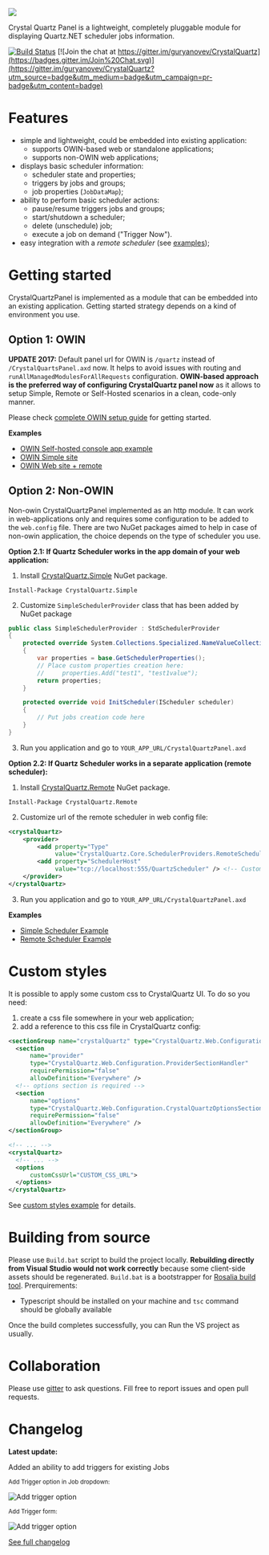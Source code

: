 ![](http://guryanovev.github.io/CrystalQuartz/demo_v42.png)

Crystal Quartz Panel is a lightweight, completely pluggable module for displaying Quartz.NET scheduler jobs information.

[![Build Status](https://travis-ci.org/guryanovev/CrystalQuartz.svg?branch=master)](https://travis-ci.org/guryanovev/CrystalQuartz)
[![Join the chat at https://gitter.im/guryanovev/CrystalQuartz](https://badges.gitter.im/Join%20Chat.svg)](https://gitter.im/guryanovev/CrystalQuartz?utm_source=badge&utm_medium=badge&utm_campaign=pr-badge&utm_content=badge)

# Features #

  * simple and lightweight, could be embedded into existing application:
    * supports OWIN-based web or standalone applications;
    * supports non-OWIN web applications;
  * displays basic scheduler information:
    * scheduler state and properties;
    * triggers by jobs and groups;
    * job properties (`JobDataMap`);
  * ability to perform basic scheduler actions:
    * pause/resume triggers jobs and groups;
    * start/shutdown a scheduler;
    * delete (unschedule) job;
    * execute a job on demand ("Trigger Now").
  * easy integration with a *remote scheduler* (see [examples](https://github.com/guryanovev/CrystalQuartz/tree/master/examples));

# Getting started #

CrystalQuartzPanel is implemented as a module that can be embedded into an existing application. Getting started strategy depends on a kind of environment you use.

## Option 1: OWIN ##

**UPDATE 2017:** Default panel url for OWIN is `/quartz` instead of `/CrystalQuartsPanel.axd` now. It helps to avoid issues with routing and `runAllManagedModulesForAllRequests` configuration. **OWIN-based approach is the preferred way of configuring CrystalQuartz panel now** as it allows to setup Simple, Remote or Self-Hosted scenarios in a clean, code-only manner.

Please check [complete OWIN setup guide](//github.com/guryanovev/CrystalQuartz/wiki/CrystalQuartz-OWIN-Configuration) for getting started.
  
**Examples**
- [OWIN Self-hosted console app example](//github.com/guryanovev/CrystalQuartz/tree/master/examples/01_Owin_SelfHosted)
- [OWIN Simple site](//github.com/guryanovev/CrystalQuartz/tree/master/examples/02_Owin_Web_Simple)
- [OWIN Web site + remote](//github.com/guryanovev/CrystalQuartz/tree/master/examples/03_Owin_Web_Remote)
                                         
## Option 2: Non-OWIN ##

Non-owin CrystalQuartzPanel implemented as an http module. It can work in web-applications only and requires some configuration to be added to the `web.config` file. There are two NuGet packages aimed to help in case of non-owin application, the choice depends on the type of scheduler you use.

**Option 2.1: If Quartz Scheduler works in the app domain of your web application:**

  1. Install [CrystalQuartz.Simple](http://nuget.org/List/Packages/CrystalQuartz.Simple) NuGet package.

  ```Install-Package CrystalQuartz.Simple```

  2. Customize `SimpleSchedulerProvider` class that has been added by NuGet package
  
  ```C#
  public class SimpleSchedulerProvider : StdSchedulerProvider
  {
      protected override System.Collections.Specialized.NameValueCollection GetSchedulerProperties()
      {
          var properties = base.GetSchedulerProperties();
          // Place custom properties creation here:
          //     properties.Add("test1", "test1value");
          return properties;
      }

      protected override void InitScheduler(IScheduler scheduler)
      {
          // Put jobs creation code here
      }
  }
  ```
  3. Run you application and go to `YOUR_APP_URL/CrystalQuartzPanel.axd`
 
**Option 2.2: If Quartz Scheduler works in a separate application (remote scheduler):**

  1. Install [CrystalQuartz.Remote](http://nuget.org/List/Packages/CrystalQuartz.Remote) NuGet package.
  
  ```Install-Package CrystalQuartz.Remote```
 
  2. Customize url of the remote scheduler in web config file:
 
  ```XML
  <crystalQuartz>
      <provider>
          <add property="Type" 
               value="CrystalQuartz.Core.SchedulerProviders.RemoteSchedulerProvider, CrystalQuartz.Core" />
          <add property="SchedulerHost" 
               value="tcp://localhost:555/QuartzScheduler" /> <!-- Customize URL here -->
      </provider>
  </crystalQuartz>
  ```
  3. Run you application and go to `YOUR_APP_URL/CrystalQuartzPanel.axd`

**Examples**
- [Simple Scheduler Example](https://github.com/guryanovev/CrystalQuartz/tree/owin/examples/04_SystemWeb_Simple)
- [Remote Scheduler Example](https://github.com/guryanovev/CrystalQuartz/tree/owin/examples/05_SystemWeb_Remote)

# Custom styles #

It is possible to apply some custom css to CrystalQuartz UI. To do so you need:

1. create a css file somewhere in your web application;
2. add a reference to this css file in CrystalQuartz config:
 
  ```xml
  <sectionGroup name="crystalQuartz" type="CrystalQuartz.Web.Configuration.CrystalQuartzConfigurationGroup">
    <section 
        name="provider" 
        type="CrystalQuartz.Web.Configuration.ProviderSectionHandler" 
        requirePermission="false" 
        allowDefinition="Everywhere" />
    <!-- options section is required -->
    <section 
        name="options" 
        type="CrystalQuartz.Web.Configuration.CrystalQuartzOptionsSection" 
        requirePermission="false" 
        allowDefinition="Everywhere" />
  </sectionGroup>

  <!-- ... -->
  <crystalQuartz>
    <!-- ... -->
    <options
        customCssUrl="CUSTOM_CSS_URL">
    </options>
  </crystalQuartz>
  ```

See [custom styles example](//github.com/guryanovev/CrystalQuartz/tree/master/examples/06_CustomStyles) for details.

# Building from source #

Please use `Build.bat` script to build the project locally. **Rebuilding directly from Visual Studio would not work correctly** because some client-side assets should be regenerated. `Build.bat` is a bootstrapper for [Rosalia build tool](https://github.com/rosaliafx/Rosalia). Prerquirements:

* Typescript should be installed on your machine and `tsc` command should be globally available 

Once the build completes successfully, you can Run the VS project as usually.

# Collaboration #

Please use [gitter](https://gitter.im/guryanovev/CrystalQuartz?utm_source=badge&utm_medium=badge&utm_campaign=pr-badge&utm_content=badge) to ask questions. Fill free to report issues and open pull requests.

# Changelog #

**Latest update:**

Added an ability to add triggers for existing Jobs

<small>Add Trigger option in Job dropdown:</small>

<img src="http://guryanovev.github.io/CrystalQuartz/add_trigger_1.png" title="Add trigger option">

<small>Add Trigger form:</small>

<img src="http://guryanovev.github.io/CrystalQuartz/add_trigger_2.png" title="Add trigger option">

[See full changelog](//github.com/guryanovev/CrystalQuartz/wiki/Changelog)
